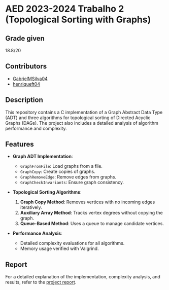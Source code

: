 # AED 2023-2024 Trabalho 2 (Topological Sorting with Graphs)

## Grade given
18.8/20

## Contributors
- [GabrielMSilva04](https://github.com/GabrielMSilva04)
- [henriqueft04](https://github.com/henriqueft04)

## Description
This repository contains a C implementation of a Graph Abstract Data Type (ADT) and three algorithms for topological sorting of Directed Acyclic Graphs (DAGs). The project also includes a detailed analysis of algorithm performance and complexity.

## Features

- **Graph ADT Implementation**:
  - `GraphFromFile`: Load graphs from a file.
  - `GraphCopy`: Create copies of graphs.
  - `GraphRemoveEdge`: Remove edges from graphs.
  - `GraphCheckInvariants`: Ensure graph consistency.

- **Topological Sorting Algorithms**:
  1. **Graph Copy Method**: Removes vertices with no incoming edges iteratively.
  2. **Auxiliary Array Method**: Tracks vertex degrees without copying the graph.
  3. **Queue-Based Method**: Uses a queue to manage candidate vertices.

- **Performance Analysis**:
  - Detailed complexity evaluations for all algorithms.
  - Memory usage verified with Valgrind.

## Report

For a detailed explanation of the implementation, complexity analysis, and results, refer to the [project report](Relatório%202ºP%20AED%20114588%20113786.pdf).

